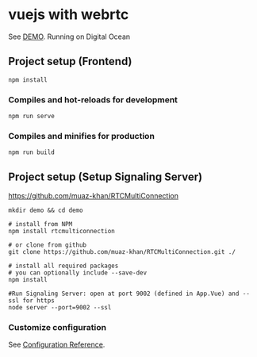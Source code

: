 # vuejs with webrtc
See [DEMO](https://165.22.99.104:8081/). Running on Digital Ocean
## Project setup (Frontend)
```
npm install
```

### Compiles and hot-reloads for development
```
npm run serve
```

### Compiles and minifies for production
```
npm run build
```

## Project setup (Setup Signaling Server)
https://github.com/muaz-khan/RTCMultiConnection

```
mkdir demo && cd demo

# install from NPM
npm install rtcmulticonnection

# or clone from github
git clone https://github.com/muaz-khan/RTCMultiConnection.git ./

# install all required packages
# you can optionally include --save-dev
npm install

#Run Signaling Server: open at port 9002 (defined in App.Vue) and --ssl for https
node server --port=9002 --ssl
```


### Customize configuration
See [Configuration Reference](https://cli.vuejs.org/config/).
